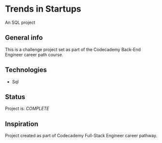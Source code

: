 # Trends in Startups

An SQL project

## General info

 This is a challenge project set as part of the Codecademy Back-End Engineer career path course.

## Technologies

* Sql

## Status

Project is: _COMPLETE_

## Inspiration

Project created as part of Codecademy Full-Stack Engineer career pathway.


